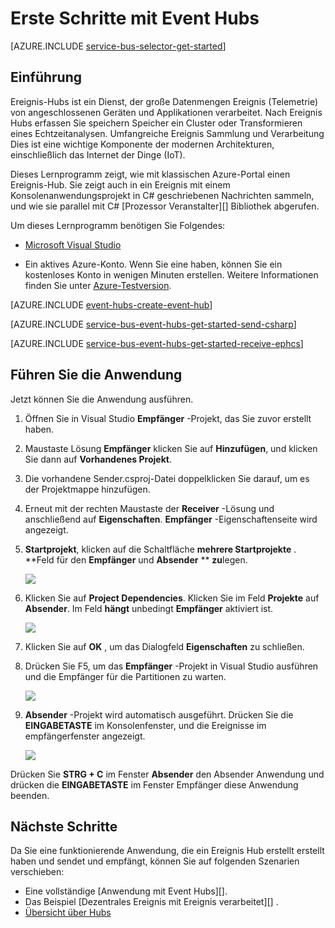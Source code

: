 <properties
    pageTitle="Erste Schritte mit Event-Hubs in C# | Microsoft Azure"
    description="Dieses Lernprogramm Azure Ereignis Hubs mit C# und der EventProcessorHost beginnen."
    services="event-hubs"
    documentationCenter=""
    authors="jtaubensee"
    manager="timlt"
    editor=""/>

<tags
    ms.service="event-hubs"
    ms.workload="na"
    ms.tgt_pltfrm="na"
    ms.devlang="na"
    ms.topic="hero-article"
    ms.date="09/02/2016"
    ms.author="jotaub;sethm"/>

# <a name="get-started-with-event-hubs"></a>Erste Schritte mit Event Hubs

[AZURE.INCLUDE [service-bus-selector-get-started](../../includes/service-bus-selector-get-started.md)]

## <a name="introduction"></a>Einführung

Ereignis-Hubs ist ein Dienst, der große Datenmengen Ereignis (Telemetrie) von angeschlossenen Geräten und Applikationen verarbeitet. Nach Ereignis Hubs erfassen Sie speichern Speicher ein Cluster oder Transformieren eines Echtzeitanalysen. Umfangreiche Ereignis Sammlung und Verarbeitung Dies ist eine wichtige Komponente der modernen Architekturen, einschließlich das Internet der Dinge (IoT).

Dieses Lernprogramm zeigt, wie mit klassischen Azure-Portal einen Ereignis-Hub. Sie zeigt auch in ein Ereignis mit einem Konsolenanwendungsprojekt in C# geschriebenen Nachrichten sammeln, und wie sie parallel mit C# [Prozessor Veranstalter][] Bibliothek abgerufen.

Um dieses Lernprogramm benötigen Sie Folgendes:

+ [Microsoft Visual Studio](http://visualstudio.com)

+ Ein aktives Azure-Konto. Wenn Sie eine haben, können Sie ein kostenloses Konto in wenigen Minuten erstellen. Weitere Informationen finden Sie unter [Azure-Testversion](https://azure.microsoft.com/free/).

[AZURE.INCLUDE [event-hubs-create-event-hub](../../includes/event-hubs-create-event-hub.md)]

[AZURE.INCLUDE [service-bus-event-hubs-get-started-send-csharp](../../includes/service-bus-event-hubs-get-started-send-csharp.md)]

[AZURE.INCLUDE [service-bus-event-hubs-get-started-receive-ephcs](../../includes/service-bus-event-hubs-get-started-receive-ephcs.md)]

## <a name="run-the-applications"></a>Führen Sie die Anwendung

Jetzt können Sie die Anwendung ausführen.

1. Öffnen Sie in Visual Studio **Empfänger** -Projekt, das Sie zuvor erstellt haben.

2. Maustaste Lösung **Empfänger** klicken Sie auf **Hinzufügen**, und klicken Sie dann auf **Vorhandenes Projekt**.
 
3. Die vorhandene Sender.csproj-Datei doppelklicken Sie darauf, um es der Projektmappe hinzufügen.
 
4. Erneut mit der rechten Maustaste der **Receiver** -Lösung und anschließend auf **Eigenschaften**. **Empfänger** -Eigenschaftenseite wird angezeigt.

5. **Startprojekt**, klicken auf die Schaltfläche **mehrere Startprojekte** . **Feld für den **Empfänger** und **Absender** ** **zu**legen.

    ![][19]

6. Klicken Sie auf **Project Dependencies**. Klicken Sie im Feld **Projekte** auf **Absender**. Im Feld **hängt** unbedingt **Empfänger** aktiviert ist.

    ![][20]

7. Klicken Sie auf **OK** , um das Dialogfeld **Eigenschaften** zu schließen.

1.  Drücken Sie F5, um das **Empfänger** -Projekt in Visual Studio ausführen und die Empfänger für die Partitionen zu warten.

    ![][21]

2.  **Absender** -Projekt wird automatisch ausgeführt. Drücken Sie die **EINGABETASTE** im Konsolenfenster, und die Ereignisse im empfängerfenster angezeigt.

    ![][22]

Drücken Sie **STRG + C** im Fenster **Absender** den Absender Anwendung und drücken die **EINGABETASTE** im Fenster Empfänger diese Anwendung beenden.

## <a name="next-steps"></a>Nächste Schritte

Da Sie eine funktionierende Anwendung, die ein Ereignis Hub erstellt erstellt haben und sendet und empfängt, können Sie auf folgenden Szenarien verschieben:

- Eine vollständige [Anwendung mit Event Hubs][].
- Das Beispiel [Dezentrales Ereignis mit Ereignis verarbeitet][] .
- [Übersicht über Hubs][]

<!-- Images. -->
[19]: ./media/event-hubs-csharp-ephcs-getstarted/create-eh-proj1.png
[20]: ./media/event-hubs-csharp-ephcs-getstarted/create-eh-proj2.png
[21]: ./media/event-hubs-csharp-ephcs-getstarted/run-csharp-ephcs1.png
[22]: ./media/event-hubs-csharp-ephcs-getstarted/run-csharp-ephcs2.png

<!-- Links -->
[Azure classic portal]: https://manage.windowsazure.com/
[Veranstalter-Prozessor]: https://www.nuget.org/packages/Microsoft.Azure.ServiceBus.EventProcessorHost
[Übersicht über Hubs]: event-hubs-overview.md
[beispielanwendung, Ereignis Hubs verwendet]: https://code.msdn.microsoft.com/Service-Bus-Event-Hub-286fd097
[Ereignis mit Ereignis verarbeitet skalieren]: https://code.msdn.microsoft.com/Service-Bus-Event-Hub-45f43fc3
[queued messaging solution]: ../service-bus-messaging/service-bus-dotnet-multi-tier-app-using-service-bus-queues.md
 
